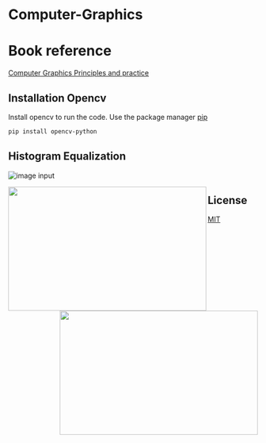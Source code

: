 # Computer-Graphics


# Book reference

[Computer Graphics Principles and practice](https://books.google.com.pe/books?id=-4ngT05gmAQC&printsec=frontcover&redir_esc=y#v=onepage&q&f=false)

## Installation Opencv

 Install opencv to run the code. Use the package manager [pip](https://pip.pypa.io/en/stable/)

```bash
pip install opencv-python
```

## Histogram Equalization
![image input](https://github.com/madscientist98/Computer-Graphics/blob/master/src/Histogram-Equalization/h2.png)
<p align="center">
  <img align="left" width="400" height="250" src="master/src/Histogram Equalization/h2.png">
  <img align="right" width="400" height="250" src="src/Histogram-Equalization/h.png">
</p>


## License
[MIT](https://choosealicense.com/licenses/mit/)
